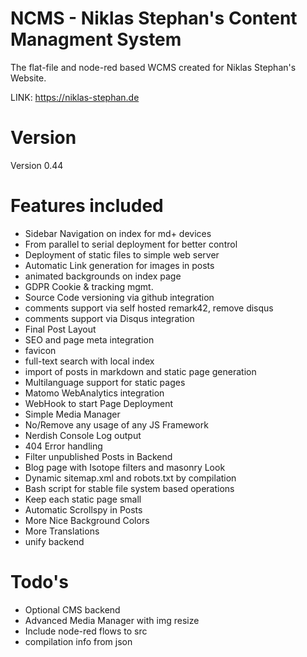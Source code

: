 # NCMS - Niklas Stephan's Content Managment System

The flat-file and node-red based WCMS created for Niklas Stephan's Website. 

LINK: https://niklas-stephan.de

# Version
Version 0.44

# Features included
- Sidebar Navigation on index for md+ devices
- From parallel to serial deployment for better control
- Deployment of static files to simple web server
- Automatic Link generation for images in posts
- animated backgrounds on index page
- GDPR Cookie & tracking mgmt.
- Source Code versioning via github integration
- comments support via self hosted remark42, remove disqus
- comments support via Disqus integration
- Final Post Layout
- SEO and page meta integration
- favicon
- full-text search with local index
- import of posts in markdown and static page generation
- Multilanguage support for static pages
- Matomo WebAnalytics integration
- WebHook to start Page Deployment
- Simple Media Manager
- No/Remove any usage of any JS Framework
- Nerdish Console Log output
- 404 Error handling
- Filter unpublished Posts in Backend
- Blog page with Isotope filters and masonry Look
- Dynamic sitemap.xml and robots.txt by compilation
- Bash script for stable file system based operations
- Keep each static page small
- Automatic Scrollspy in Posts
- More Nice Background Colors
- More Translations
- unify backend

# Todo's
- Optional CMS backend
- Advanced Media Manager with img resize
- Include node-red flows to src
- compilation info from json